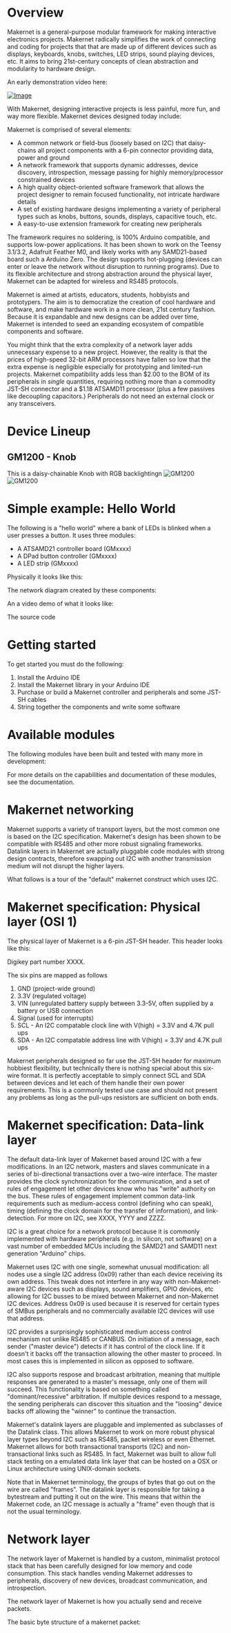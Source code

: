 # Overview 

Makernet is a general-purpose modular framework for making interactive electronics projects. Makernet radically simplifies the work of connecting and coding for projects that that are made up of different devices such as displays, keyboards, knobs, switches, LED strips, sound playing devices, etc. It aims to bring 21st-century concepts of clean abstraction and modularity to hardware design.

An early demonstration video here:

[![Image](images/youtube-video-thumb.png)](https://www.youtube.com/watch?v=rZLKJq-t7fU)

With Makernet, designing interactive projects is less painful, more fun, and way more flexible. Makernet devices designed today include:

Makernet is comprised of several elements:

- A common network or field-bus (loosely based on I2C) that daisy-chains all project components with a 6-pin connector providing data, power and ground
- A network framework that supports dynamic addresses, device discovery, introspection, message passing for highly memory/processor constrained devices
- A high quality object-oriented software framework that allows the project designer to remain focused functionality, not intricate hardware details
- A set of existing hardware designs implementing a variety of peripheral types such as knobs, buttons, sounds, displays, capacitive touch, etc.
- A easy-to-use extension framework for creating new peripherals

The framework requires no soldering, is 100% Arduino compatible, and supports low-power applications. It has been shown to work on the Teensy 3.1/3.2, Adafruit Feather M0, and likely works with any SAMD21-based board such a Arduino Zero. The design supports hot-plugging (devices can enter or leave the network without disruption to running programs). Due to its flexible architecture and strong abstraction around the physical layer, Makernet can be adapted for wireless and RS485 protocols.

Makernet is aimed at artists, educators, students, hobbyists and prototypers. The aim is to democratize the creation of cool hardware and software, and make hardware work in a more clean, 21st century fashion. Because it is expandable and new designs can be added over time, Makernet is intended to seed an expanding ecosystem of compatible components and software.

You might think that the extra complexity of a network layer adds unnecessary expense to a new project. However, the reality is that the prices of high-speed 32-bit ARM processors have fallen so low that the extra expense is negligible especially for prototyping and limited-run projects. Makernet compatibility adds less than $2.00 to the BOM of its peripherals in _single_ quantities, requiring nothing more than a commodity JST-SH connector and a $1.18 ATSAMD11 processor (plus a few passives like decoupling capacitors.) Peripherals do not need an external clock or any transceivers. 

# Device Lineup

## GM1200 - Knob
This is a daisy-chainable Knob with RGB backlightingn
![GM1200](images/GM1200-front.jpg) ![GM1200](images/GM1200-back.jpg)




# Simple example: Hello World

The following is a "hello world" where a bank of LEDs is blinked when a user presses a button. It uses three modules:

- A ATSAMD21 controller board (GMxxxx)
- A DPad button controller (GMxxxx)
- A LED strip (GMxxxx)

Physically it looks like this:

The network diagram created by these components:

An a video demo of what it looks like:

The source code

# Getting started

To get started you must do the following:

1. Install the Arduino IDE
2. Install the Makernet library in your Arduino IDE 
3. Purchase or build a Makernet controller and peripherals and some JST-SH cables
4. String together the components and write some software

# Available modules

The following modules have been built and tested with many more in development:

For more details on the capabilities and documentation of these modules, see the documentation.

# Makernet networking

Makernet supports a variety of transport layers, but the most common one is based on the I2C specification. Makernet's design has been shown to be compatible with RS485 and other more robust signaling frameworks. Datalink layers in Makernet are actually pluggable code modules with strong design contracts, therefore swapping out I2C with another transmission medium will not disrupt the higher layers.

What follows is a tour of the "default" makernet construct which uses I2C. 

# Makernet specification: Physical layer (OSI 1)

The physical layer of Makernet is a 6-pin JST-SH header. This header looks like this:

Digikey part number XXXX.

The six pins are mapped as follows

1. GND (project-wide ground)
2. 3.3V (regulated voltage)
3. VIN (unregulated battery supply between 3.3-5V, often supplied by a battery or USB connection
4. Signal (used for interrupts)
5. SCL - An I2C compatable clock line with V(high) = 3.3V and 4.7K pull ups
6. SDA - An I2C compatable address line with V(high) = 3.3V and 4.7K pull ups

Makernet peripherals designed so far use the JST-SH header for maximum hobbiest flexibility, but technically there is nothing special about this six-wire format. It is perfectly acceptable to simply connect SCL and SDA between devices and let each of them handle their own power requirements. This is a commonly tested use case and should not present any problems as long as the pull-ups resistors are sufficient on both ends.

# Makernet specification: Data-link layer

The default data-link layer of Makernet based around I2C with a few modifications. In an I2C network, masters and slaves communicate in a series of bi-directional transactions over a two-wire interface. The master provides the clock synchronization for the communication, and a set of rules of engagement let other devices know who has "write" authority on the bus. These rules of engagement implement common data-link requirements such as medium-access control (defining who can speak), timing (defining the clock domain for the transfer of information), and link-detection. For more on I2C, see XXXX, YYYY and ZZZZ.

I2C is a great choice for a network protocol because it is commonly implemented with hardware peripherals (e.g. in silicon, not software) on a vast number of embedded MCUs including the SAMD21 and SAMD11 next generation "Arduino" chips. 

Makernet uses I2C with one single, somewhat unusual modification: all nodes use a single I2C address (0x09) rather than each device receiving its own address. This tweak does not interfere in any way with non-Makernet-aware I2C devices such as displays, sound amplifiers, GPIO devices, etc allowing for I2C busses to be mixed between Makernet and non-Makernet I2C devices. Address 0x09 is used because it is reserved for certain types of SMBus peripherals and no commercially available I2C devices will use that address.

I2C provides a surprisingly sophisticated medium access control mechanism not unlike RS485 or CANBUS. On initiation of  a message, each sender ("master device") detects if it has control of the clock line. If it doesn't it backs off the transaction allowing the other master to proceed. In most cases this is implemented in silicon as opposed to software.

I2C also supports respose and broadcast arbitration, meaning that multiple responses are generated to a master's message, only one of them will succeed. This functionality is based on something called "dominant/recessive" arbitration. If multiple devices respond to a message, the sending peripherals can discover this situation and the "loosing" device backs off allowing the "winner" to continue the transaction.

Makernet's datalink layers are pluggable and implemented as subclasses of the Datalink class. This allows Makernet to work on more robust physical layer types beyond I2C such as RS485, packet wireless or even Ethernet. Makernet allows for both transactional transports (I2C) and non-transactional links such as RS485. In fact, Makernet was built to allow full stack testing on a emulated data link layer that can be hosted on a OSX or Linux architecture using UNIX-domain sockets.

Note that in Makernet terminology, the groups of bytes that go out on the wire are called "frames". The datalink layer is responsible for taking a bytestream and putting it out on the wire. This means that within the Makernet code, an I2C message is actually a "frame" even though that is not the usual terminology.

# Network layer

The network layer of Makernet is handled by a custom, minimalist protocol stack that has been carefully designed for low memory and code consumption. This stack handles vending Makernet addresses to peripherals, discovery of new devices, broadcast communication, and introspection. 

The network layer of Makernet is how you actually send and receive packets. 


The basic byte structure of a makernet packet:
